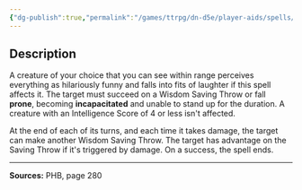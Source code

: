 ```yaml
---
{"dg-publish":true,"permalink":"/games/ttrpg/dn-d5e/player-aids/spells/level-1/tashas-hideous-laughter/","tags":["TTRPG/DND/5e","verbal","somatic","material","concentration","Spell"],"noteIcon":""}
---
```



## Description
A creature of your choice that you can see within range perceives everything as hilariously funny and falls into fits of laughter if this spell affects it.
The target must succeed on a Wisdom Saving Throw or fall **prone**, becoming **incapacitated** and unable to stand up for the duration.
A creature with an Intelligence Score of 4 or less isn't affected.

At the end of each of its turns, and each time it takes damage, the target can make another Wisdom Saving Throw.
The target has advantage on the Saving Throw if it's triggered by damage.
On a success, the spell ends.

---

**Sources:** PHB, page 280
